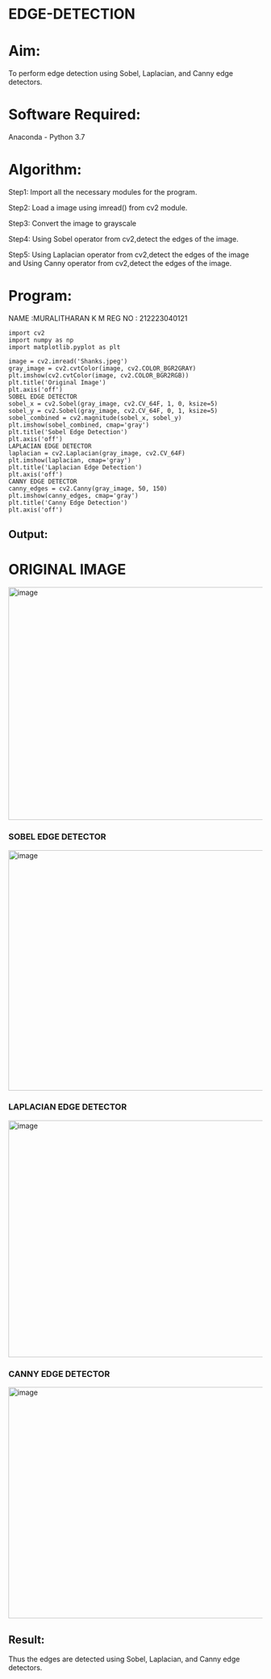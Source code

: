 # EDGE-DETECTION
# Aim:
To perform edge detection using Sobel, Laplacian, and Canny edge detectors.

# Software Required:
Anaconda - Python 3.7

# Algorithm:
Step1:
Import all the necessary modules for the program.

Step2:
Load a image using imread() from cv2 module.

Step3:
Convert the image to grayscale

Step4:
Using Sobel operator from cv2,detect the edges of the image.

Step5:
Using Laplacian operator from cv2,detect the edges of the image and Using Canny operator from cv2,detect the edges of the image.

# Program:

NAME :MURALITHARAN K M
REG NO : 212223040121
```
import cv2
import numpy as np
import matplotlib.pyplot as plt

image = cv2.imread('Shanks.jpeg')
gray_image = cv2.cvtColor(image, cv2.COLOR_BGR2GRAY)
plt.imshow(cv2.cvtColor(image, cv2.COLOR_BGR2RGB))
plt.title('Original Image')
plt.axis('off')
SOBEL EDGE DETECTOR
sobel_x = cv2.Sobel(gray_image, cv2.CV_64F, 1, 0, ksize=5) 
sobel_y = cv2.Sobel(gray_image, cv2.CV_64F, 0, 1, ksize=5)  
sobel_combined = cv2.magnitude(sobel_x, sobel_y)  
plt.imshow(sobel_combined, cmap='gray')
plt.title('Sobel Edge Detection')
plt.axis('off')
LAPLACIAN EDGE DETECTOR
laplacian = cv2.Laplacian(gray_image, cv2.CV_64F)
plt.imshow(laplacian, cmap='gray')
plt.title('Laplacian Edge Detection')
plt.axis('off')
CANNY EDGE DETECTOR
canny_edges = cv2.Canny(gray_image, 50, 150)
plt.imshow(canny_edges, cmap='gray')
plt.title('Canny Edge Detection')
plt.axis('off')
``` 

## Output:

# ORIGINAL IMAGE
<img width="632" height="461" alt="image" src="https://github.com/user-attachments/assets/cb1aa65d-8a5e-4256-b227-063f1b147793" />

### SOBEL EDGE DETECTOR

<img width="640" height="476" alt="image" src="https://github.com/user-attachments/assets/79b3cef7-9581-4450-82c9-7f5eabca6607" />

### LAPLACIAN EDGE DETECTOR
<img width="631" height="469" alt="image" src="https://github.com/user-attachments/assets/dfc5af15-9a16-43b7-951b-777efe6507d0" />

### CANNY EDGE DETECTOR
<img width="648" height="458" alt="image" src="https://github.com/user-attachments/assets/7ca65485-f4bd-420e-87a9-aac0cddd7c10" />


## Result:
Thus the edges are detected using Sobel, Laplacian, and Canny edge detectors.
